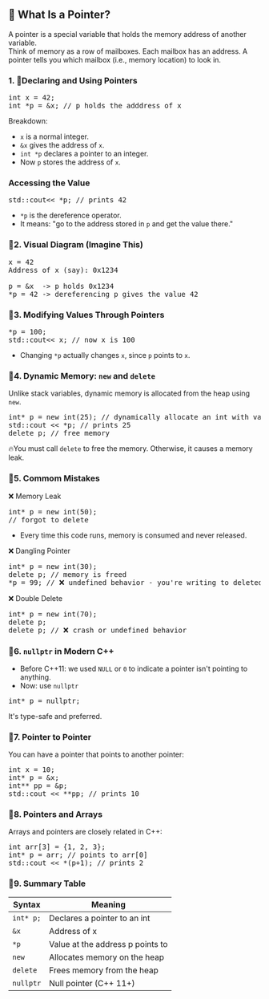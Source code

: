 ## 🧠 What Is a Pointer?
A pointer is a special variable that holds the memory address of another variable.<br>
Think of memory as a row of mailboxes. Each mailbox has an address. A pointer tells you which mailbox (i.e., memory location) to look in.

### 1. 🔸Declaring and Using Pointers
<pre>
int x = 42;
int *p = &x; // p holds the adddress of x
</pre>
Breakdown:
- `x` is a normal integer.
- `&x` gives the address of `x`.
- `int *p` declares a pointer to an integer.
- Now `p` stores the address of `x`. 

### Accessing the Value
<pre>
std::cout<< *p; // prints 42
</pre>
- `*p` is the dereference operator.
- It means: "go to the address stored in `p` and get the value there."

### 🔸2. Visual Diagram (Imagine This)
<pre>
x = 42
Address of x (say): 0x1234

p = &x  -> p holds 0x1234
*p = 42 -> dereferencing p gives the value 42
</pre>

### 🔸3. Modifying Values Through Pointers
<pre>
*p = 100;
std::cout<< x; // now x is 100
</pre>
- Changing `*p` actually changes `x`, since `p` points to `x`.

### 🔸4. Dynamic Memory: `new` and `delete`
Unlike stack variables, dynamic memory is allocated from the heap using `new`.
<pre>
int* p = new int(25); // dynamically allocate an int with value 25
std::cout << *p; // prints 25
delete p; // free memory
</pre>
🔥You must call `delete` to free the memory. Otherwise, it causes a memory leak.

### 🔸5. Commom Mistakes
❌ Memory Leak
<pre>
int* p = new int(50);
// forgot to delete
</pre>
- Every time this code runs, memory is consumed and never released.<br>

❌ Dangling Pointer
<pre>
int* p = new int(30);
delete p; // memory is freed
*p = 99; // ❌ undefined behavior - you're writing to deleted memory!
</pre>
❌ Double Delete
<pre>
int* p = new int(70);
delete p;
delete p; // ❌ crash or undefined behavior
</pre>

### 🔸6. `nullptr` in Modern C++
- Before C++11: we used `NULL` or `0` to indicate a pointer isn't pointing to anything.
- Now: use `nullptr`
<pre>
int* p = nullptr;
</pre>
It's type-safe and preferred.

### 🔸7. Pointer to Pointer
You can have a pointer that points to another pointer:
<pre>
int x = 10;
int* p = &x;
int** pp = &p;
std::cout << **pp; // prints 10
</pre>

### 🔸8. Pointers and Arrays
Arrays and pointers are closely related in C++:
<pre>
int arr[3] = {1, 2, 3};
int* p = arr; // points to arr[0]
std::cout << *(p+1); // prints 2
</pre>

### 🔸9. Summary Table
| Syntax | Meaning |
| ------ | ------- |
| `int* p;` | Declares a pointer to an int |
| `&x` | Address of x |
| `*p` | Value at the address p points to |
| `new` | Allocates memory on the heap |
| `delete` | Frees memory from the heap |
| `nullptr` | Null pointer (C++ 11+) |
